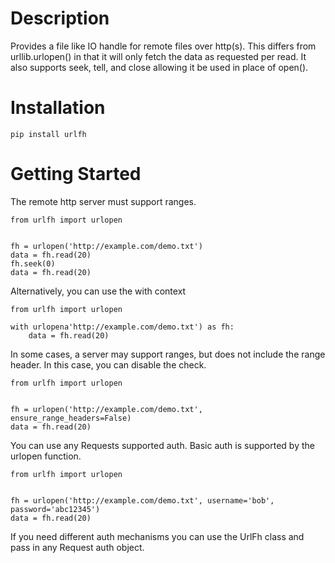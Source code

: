 # Description
Provides a file like IO handle for remote files over http(s). This differs from
urllib.urlopen() in that it will only fetch the data as requested per read. It
also supports seek, tell, and close allowing it be used in place of open().

# Installation

```
pip install urlfh
```

# Getting Started

The remote http server must support ranges. 

```
from urlfh import urlopen


fh = urlopen('http://example.com/demo.txt')
data = fh.read(20)
fh.seek(0)
data = fh.read(20)
```

Alternatively, you can use the with context

```
from urlfh import urlopen

with urlopena'http://example.com/demo.txt') as fh:
    data = fh.read(20)
```

In some cases, a server may support ranges, but does not include the range header. In this case, you can disable the check.

```
from urlfh import urlopen


fh = urlopen('http://example.com/demo.txt', ensure_range_headers=False)
data = fh.read(20)
```

You can use any Requests supported auth. Basic auth is supported by the urlopen function.

```
from urlfh import urlopen


fh = urlopen('http://example.com/demo.txt', username='bob', password='abc12345')
data = fh.read(20)
```

If you need different auth mechanisms you can use the UrlFh class and pass in any
Request auth object.
